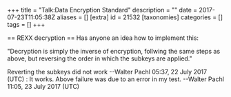+++
title = "Talk:Data Encryption Standard"
description = ""
date = 2017-07-23T11:05:38Z
aliases = []
[extra]
id = 21532
[taxonomies]
categories = []
tags = []
+++

== REXX decryption ==
Has anyone an idea how to implement this:

"Decryption is simply the inverse of encryption, follwing the same steps as above, but reversing the order in which the subkeys are applied." 

Reverting the subkeys did not work --Walter Pachl 05:37, 22 July 2017 (UTC)
: It works. Above failure was due to an error in my test. --Walter Pachl 11:05, 23 July 2017 (UTC)
